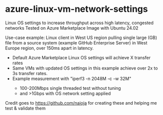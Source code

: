 # azure-linux-vm-network-settings
Linux OS settings to increase throughput across high latency, congested networks
Tested on Azure Marketplace Image with Ubuntu 24.02

Use-case example:
Linux client in West US region pulling single large (GB) file from a source system (example GitHub Enterprise Server) in West Europe region, over 150ms apart in latency.    
- Default Azure Marketplace Linux OS settings will achieve X transfer rates
- Same VMs with updated OS settings in this example achieve over 2x to 3s transfer rates.
- Example measurement with "iperf3 -n 2048M -c <ipaddr> -w 32M"
   - 100-200Mbps single threaded test without tuning
   - and >1Gbps with OS network setting applied

Credit goes to https://github.com/naioja for creating these and helping me test & validate them 
